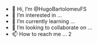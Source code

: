 - 👋 Hi, I’m @HugoBartolomeuFS
- 👀 I’m interested in ...
- 🌱 I’m currently learning ...
- 💞️ I’m looking to collaborate on ...
- 📫 How to reach me ...
2
<!---
HugoBartolomeuFS/HugoBartolomeuFS is a ✨ special ✨ repository because its `README.md` (this file) appears on your GitHub profile.
You can click the Preview link to take a look at your changes.
--->
